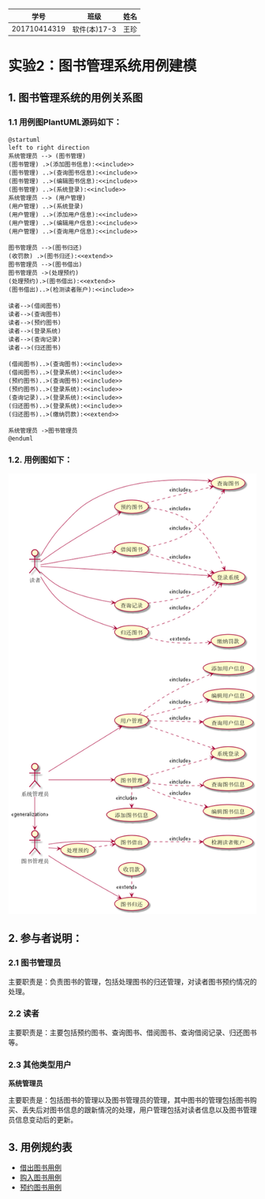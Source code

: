 学号|班级|姓名|
|:-------:|:-------------: | :----------:|
|201710414319|软件(本)17-3|王珍
# 实验2：图书管理系统用例建模

## 1. 图书管理系统的用例关系图

### 1.1 用例图PlantUML源码如下：

```
@startuml
left to right direction
系统管理员 --> (图书管理)
(图书管理) .>(添加图书信息):<<include>>
(图书管理) ..>(查询图书信息):<<include>>
(图书管理) ..>(编辑图书信息):<<include>>
(图书管理) ..>(系统登录):<<include>>
系统管理员 --> (用户管理)
(用户管理) ..>(系统登录)
(用户管理) ..>(添加用户信息):<<include>>
(用户管理) ..>(编辑用户信息):<<include>>
(用户管理) ..>(查询用户信息):<<include>>

图书管理员 -->(图书归还)
(收罚款) .>(图书归还):<<extend>>
图书管理员 -->(图书借出)
图书管理员 ->(处理预约)
(处理预约).>(图书借出):<<extend>>
(图书借出)..>(检测读者账户):<<include>>

读者-->(借阅图书)
读者-->(查询图书)
读者-->(预约图书)
读者-->(登录系统)
读者-->(查询记录)
读者-->(归还图书)

(借阅图书)..>(查询图书):<<include>>
(借阅图书)..>(登录系统):<<include>>
(预约图书)..>(查询图书):<<include>>
(预约图书)..>(登录系统):<<include>>
(查询记录)..>(登录系统):<<include>>
(归还图书)..>(登录系统):<<include>>
(归还图书)..>(缴纳罚款):<<extend>>

系统管理员 ->图书管理员
@enduml
```

### 1.2. 用例图如下：

![usecase](./img/usecase.png)

## 2. 参与者说明：

### 2.1 图书管理员

主要职责是：负责图书的管理，包括处理图书的归还管理，对读者图书预约情况的处理。

### 2.2 读者

主要职责是：主要包括预约图书、查询图书、借阅图书、查询借阅记录、归还图书等。

### 2.3 其他类型用户

**系统管理员**

主要职责是：包括图书的管理以及图书管理员的管理，其中图书的管理包括图书购买、丢失后对图书信息的跟新情况的处理，用户管理包括对读者信息以及图书管理员信息变动后的更新。

## 3. 用例规约表
- [借出图书用例](借出图书.md)
- [购入图书用例](购入图书.md)
- [预约图书用例](预约图书.md)
